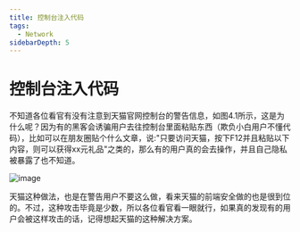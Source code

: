 ```yaml
---
title: 控制台注入代码
tags:
  - Network
sidebarDepth: 5
---
```

# 控制台注入代码
不知道各位看官有没有注意到天猫官网控制台的警告信息，如图4.1所示，这是为什么呢？因为有的黑客会诱骗用户去往控制台里面粘贴东西（欺负小白用户不懂代码），比如可以在朋友圈贴个什么文章，说:"只要访问天猫，按下F12并且粘贴以下内容，则可以获得xx元礼品"之类的，那么有的用户真的会去操作，并且自己隐私被暴露了也不知道。

![image](/assets/images/more/network/console1.png)

天猫这种做法，也是在警告用户不要这么做，看来天猫的前端安全做的也是很到位的。不过，这种攻击毕竟是少数，所以各位看官看一眼就行，如果真的发现有的用户会被这样攻击的话，记得想起天猫的这种解决方案。
